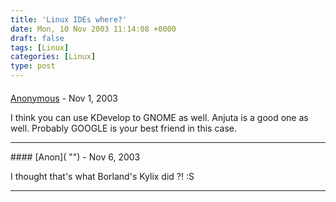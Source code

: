 ```yaml
---
title: 'Linux IDEs where?'
date: Mon, 10 Nov 2003 11:14:08 +0000
draft: false
tags: [Linux]
categories: [Linux]
type: post
---
```



#### 
[Anonymous]( "") - <time datetime="2003-11-10 15:19:18">Nov 1, 2003</time>

I think you can use KDevelop to GNOME as well. Anjuta is a good one as well. Probably GOOGLE is your best friend in this case.
<hr />
#### 
[Anon]( "") - <time datetime="2003-11-15 12:55:16">Nov 6, 2003</time>

I thought that's what Borland's Kylix did ?! :S
<hr />
